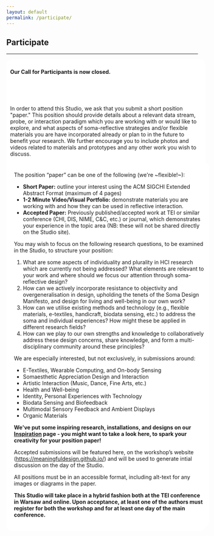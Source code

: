 ```yaml
---
layout: default
permalink: /participate/
---
```


## Participate
<hr />
<div style="border-radius:15px;-webkit-border-radius:15px;-moz-border-radius:15px;width:100%;float:center;background-color:white;margin-left:0;padding:10px;text-align:left;">
<p><strong>Our Call for Participants is now closed.</strong></p>
<br />
<br />
<br />

<p>In order to attend this Studio, we ask that you submit a short position "paper." This position should provide details about a relevant data stream, probe, or interaction paradigm which you are working with or would like to explore, and what aspects of soma-reflective strategies and/or flexible materials you are have incorporated already or plan to in the future to benefit your research. We further encourage you to include photos and videos related to materials and prototypes and any other work you wish to discuss.</p>

<!-- <p>The submission should be made prior to registration for the Studio to our Studio email <a href="mailto:beingmeaningfulstudio@gmail.com" target="_blank">beingmeaningfulstudio@gmail.com</a>. If you have any questions about the Studio or how your work might fit into this discourse, please feel free to get in touch with the organisers via this email.</p> -->

<!-- <br />
<a class="btn btn-primary btn-lg" href="mailto:beingmeaningfulstudio@gmail.com" target = "blank">Send Your Position! &raquo;</a>
<br />
</div> -->

<div style="border-radius:15px;-webkit-border-radius:15px;-moz-border-radius:15px;width:100%;float:center;background-color:white;margin-left:0;padding:10px;text-align:left;">
<p>The position “paper” can be one of the following (we're ~flexible!~):</p>

<ul>
<li><strong>Short Paper:</strong> outline your interest using the ACM SIGCHI Extended Abstract Format (maximum of 4 pages)</li>
<li><strong>1-2 Minute Video/Visual Portfolio:</strong> demonstrate materials you are working with and how they can be used in reflective interaction.</li>
<li><strong>Accepted Paper:</strong> Previously published/accepted work at TEI or similar conference (CHI, DIS, NIME, C&amp;C, etc.) or journal, which demonstrates your experience in the topic area (NB: these will not be shared directly on the Studio site).</li>
</ul>
<p>You may wish to focus on the following research questions, to be examined in the Studio, to structure your position:</p>
<ol>
<li>What are some aspects of individuality and plurality in HCI research which are currently not being addressed? What elements are relevant to your work and where should we focus our attention through soma-reflective design?</li>
<li>How can we actively incorporate resistance to objectivity and overgeneralisation in design, upholding the tenets of the Soma Design Manifesto, and design for living and well-being in our own work?</li>
<li>How can we utilise existing methods and technology (e.g., flexible materials, e-textiles, handicraft, biodata sensing, etc.) to address the soma and individual experiences? How might these be applied in different research fields?</li>
<li>How can we play to our own strengths and knowledge to collaboratively address these design concerns, share knowledge, and form a multi-disciplinary community around these principles?</li>
</ol>
<p>We are especially interested, but not exclusively, in submissions around:</p>
<ul>
<li>E-Textiles, Wearable Computing, and On-body Sensing</li>
<li>Somaesthetic Appreciation Design and Interaction</li>
<li>Artistic Interaction (Music, Dance, Fine Arts, etc.)</li>
<li>Health and Well-being</li>
<li>Identity, Personal Experiences with Technology</li>
<li>Biodata Sensing and Biofeedback</li>
<li>Multimodal Sensory Feedback and Ambient Displays</li>
<li>Organic Materials</li>
</ul>
<p><strong> We've put some inspiring research, installations, and designs on our <a href="https://meaningfuldesign.github.io/inspiration">Inspiration</a> page - you might want to take a look here, to spark your creativity for your position paper!</strong></p>
<p>Accepted submissions will be featured here, on the workshop’s website (<a href="https://meaningfuldesign.github.io/">https://meaningfuldesign.github.io/</a>) and will be used to generate intial discussion on the day of the Studio.</p>
<p>All positions must be in an accessible format, including alt-text for any images or diagrams in the paper.</p>
<p><strong>This Studio will take place in a hybrid fashion both at the TEI conference in Warsaw and online. Upon acceptance, at least one of the authors must register for both the workshop and for at least one day of the main conference.</strong></p>
</div>

